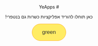 <html lang="he-IL" dir="rtl">
<head>
<meta charset="utf-8"/>
<meta name="viewport" content="width=device-width, initial-scale=1">
<body style="text-align:center; margin:0 auto;">
# YeApps
</head>
<style>
.myButton {
	background-color:#ffec64;
	-webkit-border-radius:28px;
	-moz-border-radius:28px;
	border-radius:28px;
	border:1px solid #ffaa22;
	display:inline-block;
	cursor:pointer;
	color:#333333;
	font-family:Arial;
	font-size:17px;
	padding:16px 31px;
	text-decoration:none;
	text-shadow:0px 1px 0px #ffee66;
}
.myButton:hover {
	background-color:#ffab23;
}
.myButton:active {
	position:relative;
	top:1px;
}
</style>
<p>כאן תוחלו להוריד אפליקציות כשרות גם בנטפרי!</p>
<a href="https://yitzhakapps.github.io/" class="myButton">green</a>

</body>
</html>
